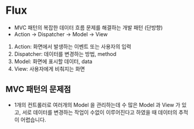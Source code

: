 # Flux

- MVC 패턴의 복잡한 데이터 흐름 문제를 해결하는 개발 패턴 (단방향)
- Action -> Dispatcher -> Model -> View

1. Action: 화면에서 발생하는 이벤트 또는 사용자의 입력
2. Dispatcher: 데이터를 변경하는 방법, method
3. Model: 화면에 표시할 데이터, data
4. View: 사용자에게 비춰지는 화면

## MVC 패턴의 문제점

- 1개의 컨트롤러로 여러개의 Model 을 관리하는데 수 많은 Model 과 View 가 있고, 서로 데이터를 변경하는 작업이 수없이 이루어진다고 하였을 때 데이터의 추적이 어렵습니다.
